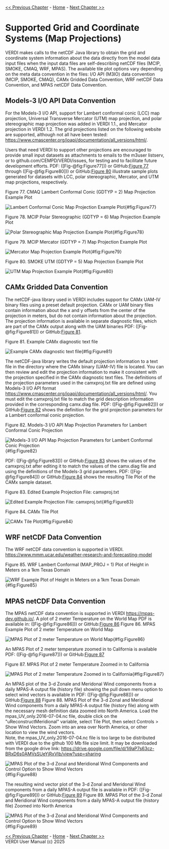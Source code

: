 <!-- BEGIN COMMENT -->
  
[<< Previous Chapter](VERDI_ch11.md) - [Home](README.md) - [Next Chapter >>](VERDI_ch13.md)

<!-- END COMMENT -->

Supported Grid and Coordinate Systems (Map Projections)
======================================

VERDI makes calls to the netCDF Java library to obtain the grid and coordinate system information about the data directly from the model data input files when the input data files are self-describing netCDF files (MCIP, SMOKE, CMAQ, WRF, MPAS). The available tile plot options vary depending on the meta data convention in the files: I/O API (M3IO) data convention (MCIP, SMOKE, CMAQ), CAMx Gridded Data Convention, WRF netCDF Data Convention, and MPAS netCDF Data Convention. 

Models-3 I/O API Data Convention
----------------------

For the Models-3 I/O API, support for Lambert conformal conic (LCC) map projection, Universal Transverse Mercator (UTM) map projection, and polar stereographic map projection was added in VERDI 1.1., and Mercator projection in VERDI 1.2. The grid projections listed on the following website are supported, although not all have been tested: 
https://www.cmascenter.org/ioapi/documentation/all_versions/html/.

Users that need VERDI to support other projections are encouraged to provide small input datasets as attachments to emails to the m3user listserv, or to github.com/CEMPD/VERDI/issues, for testing and to facilitate future development efforts. PDF: ([Fig-@fig:Figure77])) or GitHub:[Figure 77](#Figure77) through ([Fig-@fig:Figure80])) or GitHub:[Figure 80](#Figure80) illustrate sample plots generated for datasets with LCC, polar stereographic, Mercator, and UTM map projections, respectively.

Figure 77. CMAQ Lambert Conformal Conic (GDTYP = 2) Map Projection Example Plot<br>

![Lambert Conformal Conic Map Projection Example Plot](./media/image077.png){#fig:Figure77}


Figure 78. MCIP Polar Stereographic (GDTYP = 6) Map Projection Example Plot<br>

![Polar Stereographic Map Projection Example Plot](./media/image078.png){#fig:Figure78}


Figure 79. MCIP Mercator (GDTYP = 7) Map Projection Example Plot<br>

![Mercator Map Projection Example Plot](./media/image079.png){#fig:Figure79}


Figure 80. SMOKE UTM (GDTYP = 5) Map Projection Example Plot<br>

![UTM Map Projection Example Plot](./media/image080.png){#fig:Figure80}


CAMx Gridded Data Convention
--------------------------

The netCDF-java library used in VERDI includes support for CAMx UAM-IV binary files using a preset default projection. CAMx or UAM binary files contain information about the x and y offsets from the center of the projection in meters, but do not contain information about the projection. The projection information is available in separate diagnostic files, which are part of the CAMx output along with the UAM binaries PDF: ([Fig-@fig:Figure81])) or GitHub:[Figure 81](#Figure81).


Figure 81. Example CAMx diagnostic text file<br>

![Example CAMx diagnostic text file](./media/image081.png){#fig:Figure81}


The netCDF-java library writes the default projection information to a text file in the directory where the CAMx binary (UAM-IV) file is located. You can then review and edit the projection information to make it consistent with the projection specified in the CAMx diagnostic text files. The definitions of the projection parameters used in the camxproj.txt file are defined using Models-3 I/O API format https://www.cmascenter.org/ioapi/documentation/all_versions/html/. You must edit the camxproj.txt file to match the grid description information provided in the corresponding camx.diag file.  PDF: ([Fig-@fig:Figure82])) or GitHub:[Figure 82](#Figure82) shows the definition for the grid projection parameters for a Lambert conformal conic projection.


Figure 82. Models-3 I/O API Map Projection Parameters for Lambert Conformal Conic Projection<br>

![Models-3 I/O API Map Projection Parameters for Lambert Conformal Conic Projection](./media/image082.png){#fig:Figure82}

 PDF: ([Fig-@fig:Figure83])) or GitHub:[Figure 83](#Figure83) shows the values of the camxproj.txt after editing it to match the values of the camx.diag file and using the definitions of the Models-3 grid parameters.  PDF: ([Fig-@fig:Figure84])) or GitHub:[Figure 84](#Figure84)  shows the resulting Tile Plot of the CAMx sample dataset.

Figure 83. Edited Example Projection File: camxproj.txt<br>

![Edited Example Projection File: camxproj.txt](./media/image083.png){#fig:Figure83}

Figure 84. CAMx Tile Plot<br>

![CAMx Tile Plot](./media/image084.png){#fig:Figure84} <br>



WRF netCDF Data Convention
-------------------------
The WRF netCDF data convention is supported in VERDI. https://www.mmm.ucar.edu/weather-research-and-forecasting-model

Figure 85. WRF Lambert Conformal (MAP_PROJ = 1) Plot of Height in Meters on a 1km Texas Domain<br>

![WRF Example Plot of Height in Meters on a 1km Texas Domain](./media/image104.png){#fig:Figure85}

MPAS netCDF Data Convention
--------------------------
The MPAS netCDF data convention is supported in VERDI https://mpas-dev.github.io/.
A plot of 2 meter Temperature on the World Map PDF is available in: ([Fig-@fig:Figure86])) or GitHub:[Figure 86](#Figure86)
Figure 86. MPAS Example Plot of 2 meter Temperature on World Map<br>

![MPAS Plot of 2 meter Temperature on World Map](./media/image105.png){#fig:Figure86}

An MPAS Plot of 2 meter temperature zoomed in to California is available PDF: ([Fig-@fig:Figure87])) or GitHub:[Figure 87](#Figure87)

Figure 87. MPAS Plot of 2 meter Temperature Zoomed in to California<br>

![MPAS Plot of 2 meter Temperature Zoomed in to California](./media/image106.png){#fig:Figure87}

An MPAS plot of the 3-d Zonale and Meridonal Wind components from a daily MPAS-A output file (history file) showing the pull down menu option to select wind vectors is available in PDF: ([Fig-@fig:Figure88])) or GitHub:[Figure 88](#Figure88)
Figure 88. MPAS Plot of the 3-d Zonal and Meridional Wind components from a daily MPAS-A output file (history file) along with the necessary mesh definition data zoomed into North America. Load the mpas_UV_only.2016-07-04.nc file, double click on the "uReconstructMeridional" variable, select Tile Plot, then select Controls > Show Wind Vectors. Zoom into an area over North America, or other location to view the wind vectors.<br>
Note, the mpas_UV_only.2016-07-04.nc file is too large to be distributed with VERDI due to the github 100 Mb file size limit. It may be downloaded from the google drive link: https://drive.google.com/file/d/1i9aP7s63cz-BRxD6s0AMVsSUeYjRxVIb/view?usp=sharing<br>

![MPAS Plot of the 3-d Zonal and Meridional Wind Components and Control Option to Show Wind Vectors](./media/image107.png){#fig:Figure88}

The resulting wind vector plot of the 3-d Zonal and Meridonal Wind components from a daily MPAS-A output file is available in PDF: ([Fig-@fig:Figure89])) or GitHub:[Figure 89](#Figure89)
Figure 89. MPAS Plot of the 3-d Zonal and Meridional Wind components from a daily MPAS-A output file (history file) Zoomed into North America<br>

![MPAS Plot of the 3-d Zonal and Meridional Wind Components and Control Option to Show Wind Vectors](./media/image108.png){#fig:Figure89}




<!-- BEGIN COMMENT -->

[<< Previous Chapter](VERDI_ch11.md) - [Home](README.md) - [Next Chapter >>](VERDI_ch13.md)<br>
VERDI User Manual (c) 2025<br>

<!-- END COMMENT -->

